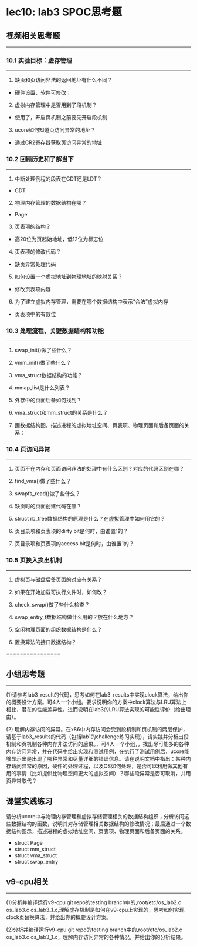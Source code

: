 # lec10: lab3 SPOC思考题

## 视频相关思考题
---
### 10.1 实验目标：虚存管理
---

1. 缺页和页访问非法的返回地址有什么不同？
* 硬件设置、软件可修改；

2. 虚拟内存管理中是否用到了段机制？
* 使用了，开启页机制之前要先开启段机制

3. ucore如何知道页访问异常的地址？
* 通过CR2寄存器获取页访问异常的地址

### 10.2 回顾历史和了解当下
---

1. 中断处理例程的段表在GDT还是LDT？
* GDT

2. 物理内存管理的数据结构在哪？
* Page

3. 页表项的结构？
* 高20位为页起始地址，低12位为标志位

4. 页表项的修改代码？
* 缺页异常处理代码

5. 如何设置一个虚拟地址到物理地址的映射关系？
* 修改页表项内容

6. 为了建立虚拟内存管理，需要在哪个数据结构中表示“合法”虚拟内存
* 页表项中的有效位

### 10.3 处理流程、关键数据结构和功能
---

1. swap_init()做了些什么？

2. vmm_init()做了些什么？

3. vma_struct数据结构的功能？

4. mmap_list是什么列表？

5. 外存中的页面后备如何找到？

6. vma_struct和mm_struct的关系是什么？

7. 画数据结构图，描述进程的虚拟地址空间、页表项、物理页面和后备页面的关系；

### 10.4 页访问异常
---

1. 页面不在内存和页面访问非法的处理中有什么区别？对应的代码区别在哪？

2. find_vma()做了些什么？

3. swapfs_read()做了些什么？

4. 缺页时的页面创建代码在哪？

5. struct rb_tree数据结构的原理是什么？在虚拟管理中如何用它的？

6. 页目录项和页表项的dirty bit是何时，由谁置1的？

7. 页目录项和页表项的access bit是何时，由谁置1的？

### 10.5 页换入换出机制
---

1. 虚拟页与磁盘后备页面的对应有关系？

2. 如果在开始加载可执行文件时，如何改？

3. check_swap()做了些什么检查？

4. swap_entry_t数据结构做什么用的？放在什么地方？

5. 空闲物理页面的组织数据结构是什么？

6. 置换算法的接口数据结构？

================


## 小组思考题
---
(1)请参考lab3_result的代码，思考如何在lab3_results中实现clock算法，给出你的概要设计方案。可4人一个小组。要求说明你的方案中clock算法与LRU算法上相比，潜在的性能差异性。进而说明在lab3的LRU算法实现的可能性评价（给出理由）。

(2) 理解内存访问的异常。在x86中内存访问会受到段机制和页机制的两层保护，请基于lab3_results的代码（包括lab1的challenge练习实现），请实践并分析出段机制和页机制各种内存非法访问的后果。，可4人一个小组，，找出尽可能多的各种内存访问异常，并在代码中给出实现和测试用例，在执行了测试用例后，ucore能够显示出是出现了哪种异常和尽量详细的错误信息。请在说明文档中指出：某种内存访问异常的原因，硬件的处理过程，以及OS如何处理，是否可以利用做其他有用的事情（比如提供比物理空间更大的虚拟空间）？哪些段异常是否可取消，并用页异常取代？

## 课堂实践练习

请分析ucore中与物理内存管理和虚拟存储管理相关的数据结构组织；分析访问这些数据结构的函数，说明其对存储管理相关数据结构的修改情况；最后通过一个数据结构图示，描述进程的虚拟地址空间、页表项、物理页面和后备页面的关系。

 * struct Page
 * struct mm_struct
 * struct vma_struct
 * struct swap_entry

## v9-cpu相关
---
(1)分析并编译运行v9-cpu git repo的testing branch中的,root/etc/os_lab2.c os_lab3.c os_lab3_1.c,理解虚存机制是如何在v9-cpu上实现的，思考如何实现clock页替换算法，并给出你的概要设计方案。

(2)分析并编译运行v9-cpu git repo的testing branch中的,root/etc/os_lab2.c os_lab3.c os_lab3_1.c，理解内存访问异常的各种情况，并给出你的分析结果。
